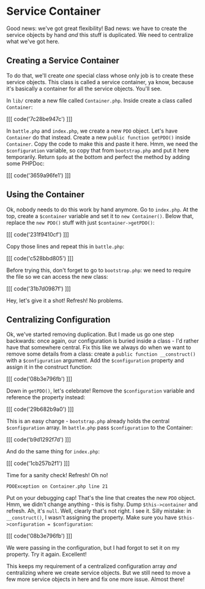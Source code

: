 # Service Container

Good news: we've got great flexibility! Bad news: we have to create the service
objects by hand *and* this stuff is duplicated. We need to centralize what 
we've got here.

## Creating a Service Container

To do that, we'll create *one* special class whose only job is to create
these service objects. This class is called a service container, ya know,
because it's basically a container for all the service objects. You'll
see.

In `lib/` create a new file called `Container.php`. Inside create a class
called `Container`:

[[[ code('7c28be947c') ]]]

In `battle.php` and `index.php`, we create a new `PDO` object. Let's have
`Container` do that instead. Create a new `public function getPDO()` inside
`Container`. Copy the code to make this and paste it here. Hmm, we need the
`$configuration` variable, so copy that from `bootstrap.php` and put it
here temporarily. Return `$pdo` at the bottom and perfect the method by
adding some PHPDoc:

[[[ code('3659a96fe1') ]]]

## Using the Container

Ok, nobody needs to do this work by hand anymore. Go to `index.php`. At the
top, create a `$container` variable and set it to `new Container()`. Below
that, replace the `new PDO()` stuff with just `$container->getPDO()`:

[[[ code('231f9410cf') ]]]

Copy those lines and repeat this in `battle.php`:

[[[ code('c528bbd805') ]]]

Before trying this, don't forget to go to `bootstrap.php`: we need to require
the file so we can access the new class:

[[[ code('31b7d0987f') ]]]

Hey, let's give it a shot! Refresh! No problems.

## Centralizing Configuration

Ok, we've started removing duplication. But I made us go one step backwards:
once again, our configuration is buried inside a class - I'd rather have
that somewhere central. Fix this like we always do when we want to remove
some details from a class: create a `public function __construct()` with
a `$configuration` argument. Add the `$configuration` property and assign
it in the construct function:

[[[ code('08b3e796fb') ]]]

Down in `getPDO()`, let's celebrate! Remove the `$configuration` variable
and reference the property instead:

[[[ code('29b682b9a0') ]]]

This is an easy change - `bootstrap.php` already holds the central `$configuration`
array. In `battle.php` pass `$configuration` to the Container:

[[[ code('b9d1292f7d') ]]]

And do the same thing for `index.php`:

[[[ code('1cb257b2f1') ]]]

Time for a sanity check! Refresh! Oh no!

    PDOException on Container.php line 21

Put on your debugging cap! That's the line that creates the new `PDO` object.
Hmm, we didn't change anything - this is fishy. Dump `$this->container` and
refresh. Ah, it's `null`. Well, clearly that's not right. I see it. Silly
mistake: in `__construct()`, I wasn't assigning the property. Make sure you
have `$this->configuration = $configuration`:

[[[ code('08b3e796fb') ]]]

We were passing in the configuration, but I had forgot to set it on my property.
Try it again. Excellent!

This keeps my requirement of a centralized configuration array *and* centralizing
where we create service objects. But we still need to move a few more
service objects in here and fix one more issue. Almost there!
